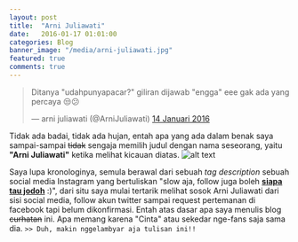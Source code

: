 ```yaml
---
layout: post
title:  "Arni Juliawati"
date:   2016-01-17 01:01:00
categories: Blog
banner_image: "/media/arni-juliawati.jpg"
featured: true
comments: true
---
```


<blockquote class="twitter-tweet" lang="id"><p lang="in" dir="ltr">Ditanya &quot;udahpunyapacar?&quot; giliran dijawab &quot;engga&quot; eee gak ada yang percaya 😒😕</p>&mdash; arni juliawati (@ArniJuliawati) <a href="https://twitter.com/ArniJuliawati/status/687588730270433280">14 Januari 2016</a></blockquote>
<script async src="//platform.twitter.com/widgets.js" charset="utf-8"></script>

<!--more-->

Tidak ada badai, tidak ada hujan, entah apa yang ada dalam benak saya sampai-sampai <s>tidak</s> sengaja memilih judul dengan nama seseorang, yaitu <b>"Arni Juliawati"</b> ketika melihat kicauan diatas.
![alt text](/media/arni.png "Instagram Arni Juliawati")

Saya lupa kronologinya, semula berawal dari sebuah <i>tag description</i> sebuah social media Instagram yang bertuliskan "slow aja, follow juga boleh <u><b>siapa tau jodoh</b></u> :)", dari situ saya mulai tertarik melihat sosok Arni Juliawati dari sisi social media, follow akun twitter sampai request pertemanan di facebook tapi belum dikonfirmasi.
Entah atas dasar apa saya menulis blog <s>curhatan</s> ini. Apa memang karena "Cinta" atau sekedar nge-fans saja sama dia. ``>> Duh, makin nggelambyar aja tulisan ini!!``
